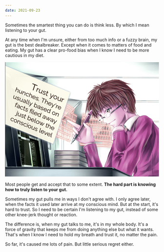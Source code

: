 ```yaml
---
date: 2021-09-23
---
```


Sometimes the smartest thing you can do is think less. By which I mean listening to your gut.

At any time when I'm unsure, either from too much info or a fuzzy brain, my gut is the best dealbreaker. Except when it comes to matters of food and eating. My gut has a clear pro-food bias when I know I need to be more cautious in my diet.

![A quote about trusting your hunches, as they're based on facts below the conscious level. It's shown with anime artwork of someone at a computer.](/assets/images/notes/trust-your-hunches.png)

Most people get and accept that to some extent. **The hard part is knowing how to truly listen to your gut.**

Sometimes my gut pulls me in ways I don't agree with. I only agree later, when the facts it used later arrive at my conscious mind. But at the start, it's hard to trust. So I need to be certain I'm listening to my gut, instead of some other knee-jerk thought or reaction.

The difference is, when my gut talks to me, it's in my whole body. It's a force of gravity that keeps me from doing anything else but what it wants. That's when I know I need to hold my breath and trust it, no matter the pain.

So far, it's caused me lots of pain. But little serious regret either.
